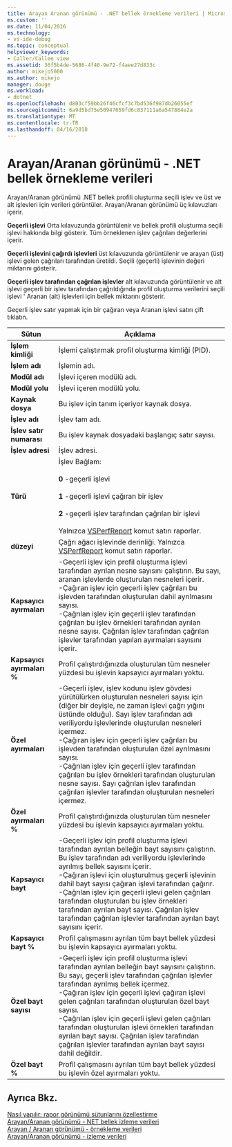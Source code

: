 ```yaml
---
title: Arayan Aranan görünümü - .NET bellek örnekleme verileri | Microsoft Docs
ms.custom: ''
ms.date: 11/04/2016
ms.technology:
- vs-ide-debug
ms.topic: conceptual
helpviewer_keywords:
- Caller/Callee view
ms.assetid: 36f5b4de-5686-4f40-9e72-f4aee27d833c
author: mikejo5000
ms.author: mikejo
manager: douge
ms.workload:
- dotnet
ms.openlocfilehash: d803cf59bb26f46cfcf3c7bd536f987db26055ef
ms.sourcegitcommit: 6a9d5bd75e50947659fd6c837111a6a547884e2a
ms.translationtype: MT
ms.contentlocale: tr-TR
ms.lasthandoff: 04/16/2018
---
```

# <a name="callercallee-view---net-memory-sampling-data"></a>Arayan/Aranan görünümü - .NET bellek örnekleme verileri
Arayan/Aranan görünümü .NET bellek profili oluşturma seçili işlev ve üst ve alt işlevleri için verileri görüntüler. Arayan/Aranan görünümü üç kılavuzları içerir.  
  
 **Geçerli işlevi** Orta kılavuzunda görüntülenir ve bellek profili oluşturma seçili işlevi hakkında bilgi gösterir. Tüm örneklenen işlev çağrıları değerlerini içerir.  
  
 **Geçerli işlevini çağırdı işlevleri** üst kılavuzunda görüntülenir ve arayan (üst) işlevi gelen çağrıları tarafından üretildi. Seçili (geçerli) işlevinin değeri miktarını gösterir.  
  
 **Geçerli işlev tarafından çağrılan işlevler** alt kılavuzunda görüntülenir ve alt işlevi geçerli bir işlev tarafından çağrıldığında profil oluşturma verilerini seçili işlevi ' Aranan (alt) işlevleri için bellek miktarını gösterir.  
  
 Geçerli işlev satır yapmak için bir çağıran veya Aranan işlevi satırı çift tıklatın.  
  
|Sütun|Açıklama|  
|------------|-----------------|  
|**İşlem kimliği**|İşlemi çalıştırmak profil oluşturma kimliği (PID).|  
|**İşlem adı**|İşlemin adı.|  
|**Modül adı**|İşlevi içeren modülü adı.|  
|**Modül yolu**|İşlevi içeren modülü yolu.|  
|**Kaynak dosya**|Bu işlev için tanım içeriyor kaynak dosya.|  
|**İşlev adı**|İşlev tam adı.|  
|**İşlev satır numarası**|Bu işlev kaynak dosyadaki başlangıç satır sayısı.|  
|**İşlev adresi**|İşlev adresi.|  
|**Türü**|İşlev Bağlam:<br /><br /> **0** -geçerli işlevi<br /><br /> **1** -geçerli işlevi çağıran bir işlev<br /><br /> **2** -geçerli işlev tarafından çağrılan bir işlevi<br /><br /> Yalnızca [VSPerfReport](../profiling/vsperfreport.md) komut satırı raporlar.|  
|**düzeyi**|Çağrı ağacı işlevinde derinliği. Yalnızca [VSPerfReport](../profiling/vsperfreport.md) komut satırı raporlar.|  
|**Kapsayıcı ayırmaları**|-Geçerli işlev için profil oluşturma işlevi tarafından ayrılan nesne sayısını çalıştırın. Bu sayı, aranan işlevlerde oluşturulan nesneleri içerir.<br />-Çağıran işlev için geçerli işlev çağrıları bu işlevden tarafından oluşturulan dahil ayrılmasını sayısı.<br />-Çağrılan işlev için geçerli işlev tarafından çağrılan bu işlev örnekleri tarafından ayrılan nesne sayısı. Çağrılan işlev tarafından çağrılan işlevler tarafından yapılan ayırmaları sayısını içerir.|  
|**Kapsayıcı ayırmaları %**|Profil çalıştırdığınızda oluşturulan tüm nesneler yüzdesi bu işlevin kapsayıcı ayırmaları yoktu.|  
|**Özel ayırmaları**|-Geçerli işlev, işlev kodunu işlev gövdesi yürütülürken oluşturulan nesneleri sayısı için (diğer bir deyişle, ne zaman işlevi çağrı yığını üstünde olduğu). Sayı işlev tarafından adı veriliyordu işlevlerinde oluşturulan nesneleri içermez.<br />-Çağıran işlev için geçerli işlev çağrıları bu işlevden tarafından oluşturulan özel ayrılmasını sayısı.<br />-Çağrılan işlev için geçerli işlev tarafından çağrılan bu işlev örnekleri tarafından oluşturulan nesne sayısı. Sayı çağrılan işlev tarafından çağrılan işlevler tarafından oluşturulan nesneleri içermez.|  
|**Özel ayırmaları %**|Profil çalıştırdığınızda oluşturulan tüm nesneler yüzdesi bu işlevin kapsayıcı ayırmaları yoktu.|  
|**Kapsayıcı bayt**|-Geçerli işlev için profil oluşturma işlevi tarafından ayrılan belleğin bayt sayısını çalıştırın. Bu işlev tarafından adı veriliyordu işlevlerinde ayrılmış bellek sayısını içerir.<br />-Çağıran işlevi için oluşturulmuş geçerli işlevinin dahil bayt sayısı çağıran işlevi tarafından çağırır.<br />-Çağrılan işlev için geçerli işlevi gelen çağrıları tarafından oluşturulan bu işlev örnekleri tarafından ayrılan bayt sayısı. Çağrılan işlev tarafından çağrılan işlevler tarafından ayrılan bayt sayısını içerir.|  
|**Kapsayıcı bayt %**|Profil çalışmasını ayrılan tüm bayt bellek yüzdesi bu işlevin kapsayıcı ayırmaları yoktu.|  
|**Özel bayt sayısı**|-Geçerli işlev için profil oluşturma işlevi tarafından ayrılan belleğin bayt sayısını çalıştırın. Bu sayı, geçerli işlev tarafından çağrılan işlevler tarafından ayrılmış bellek içermez.<br />-Çağıran işlev için geçerli işlevi çağıran işlevi gelen çağrıları tarafından oluşturulan özel bayt sayısı.<br />-Çağrılan işlev için geçerli işlevi gelen çağrıları tarafından oluşturulan işlevi örnekleri tarafından ayrılan bayt sayısı. Çağrılan işlev tarafından çağrılan işlevler tarafından ayrılan bayt sayısı dahil değildir.|  
|**Özel bayt %**|Profil çalışmasını ayrılan tüm bayt bellek yüzdesi bu işlevin özel ayırmaları yoktu.|  
  
## <a name="see-also"></a>Ayrıca Bkz.  
 [Nasıl yapılır: rapor görünümü sütunlarını özelleştirme](../profiling/how-to-customize-report-view-columns.md)   
 [Arayan/Aranan görünümü - NET bellek izleme verileri](../profiling/caller-callee-view-net-memory-instrumentation-data.md)   
 [Arayan / Aranan görünümü - örnekleme verileri](../profiling/caller-callee-view-sampling-data.md)   
 [Arayan/Aranan görünümü - izleme verileri](../profiling/caller-callee-view-instrumentation-data.md)